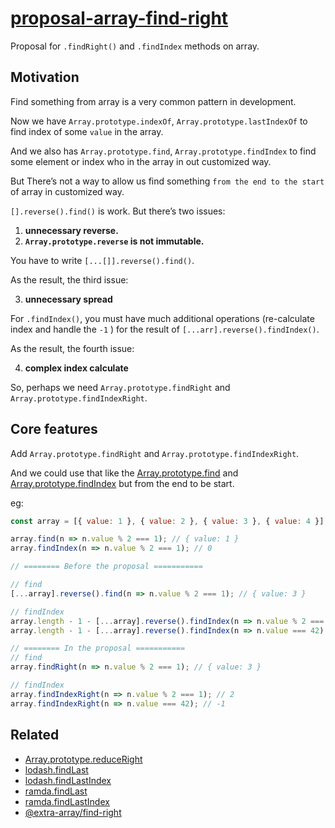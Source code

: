 # [proposal-array-find-right](https://kingwl.github.io/proposal-array-find-right/index.html)

Proposal for `.findRight()` and `.findIndex` methods on array.

## Motivation

Find something from array is a very common pattern in development. 

Now we have `Array.prototype.indexOf`, `Array.prototype.lastIndexOf` to find index of some `value` in the array.

And we also has `Array.prototype.find`, `Array.prototype.findIndex` to find some element or index who in the array in out customized way. 

But There’s not a way to allow us find something `from the end to the start ` of array in customized way. 

`[].reverse().find()` is work. But there’s two issues:

1. **unnecessary reverse.**
2. **`Array.prototype.reverse` is not immutable.**

You have to write `[...[]].reverse().find()`. 

As the result, the third issue:

3. **unnecessary spread**

For `.findIndex()`,  you must have much additional operations (re-calculate index and handle the `-1` ) for the result of `[...arr].reverse().findIndex()`.

As the result, the fourth issue:

4. **complex index calculate**

So, perhaps we need `Array.prototype.findRight` and `Array.prototype.findIndexRight`.

## Core features

Add `Array.prototype.findRight` and `Array.prototype.findIndexRight`. 

And we could use that like the [Array.prototype.find](https://www.ecma-international.org/ecma-262/11.0/index.html#sec-array.prototype.find) and [Array.prototype.findIndex](https://www.ecma-international.org/ecma-262/11.0/index.html#sec-array.prototype.findindex) but from the end to be start.

eg:

```javascript
const array = [{ value: 1 }, { value: 2 }, { value: 3 }, { value: 4 }];

array.find(n => n.value % 2 === 1); // { value: 1 }
array.findIndex(n => n.value % 2 === 1); // 0

// ======== Before the proposal =========== 

// find
[...array].reverse().find(n => n.value % 2 === 1); // { value: 3 }

// findIndex
array.length - 1 - [...array].reverse().findIndex(n => n.value % 2 === 1); // 2
array.length - 1 - [...array].reverse().findIndex(n => n.value === 42); // should be -1, but 4

// ======== In the proposal =========== 
// find
array.findRight(n => n.value % 2 === 1); // { value: 3 }

// findIndex
array.findIndexRight(n => n.value % 2 === 1); // 2
array.findIndexRight(n => n.value === 42); // -1

```

## Related

- [Array.prototype.reduceRight](https://www.ecma-international.org/ecma-262/11.0/index.html#sec-array.prototype.reduceright)
- [lodash.findLast](https://lodash.com/docs/4.17.15#findLast)
- [lodash.findLastIndex](https://lodash.com/docs/4.17.15#findLastIndex)
- [ramda.findLast](https://ramdajs.com/docs/#findLast)
- [ramda.findLastIndex](https://ramdajs.com/docs/#findLastIndex)
- [@extra-array/find-right](https://www.npmjs.com/package/@extra-array/find-right)

